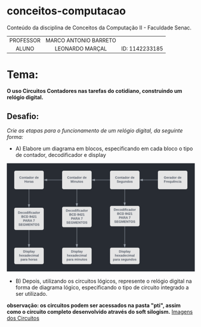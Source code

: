 # conceitos-computacao
Conteúdo da disciplina de Conceitos da Computação II - Faculdade Senac.



|  | | |
| :---: | :-: | :-----------: |
| PROFESSOR | MARCO ANTONIO BARRETO | 
| ALUNO | LEONARDO MARÇAL | ID: 1142233185 | 


# Tema:

**O uso Circuitos Contadores nas tarefas do cotidiano, construindo um relógio digital.**

 ## Desafio: 
 *Crie as etapas para o funcionamento de um relógio digital, da seguinte forma:*

* A) Elabore um diagrama em blocos, especificando em cada bloco o tipo de contador, decodificador e display

![Diagrama](/pti/Diagrama.png)

* B) Depois, utilizando os circuitos lógicos, represente o relógio digital na forma de diagrama lógico, especificando o tipo de circuito integrado a
ser utilizado.

**observação: os circuitos podem ser acessados na pasta "pti", assim como o circuito completo desenvolvido através do soft silogism.**
[Imagens dos Circuitos](https://github.com/Leonnmarshall/conceitos-computacao/tree/main/pti)







